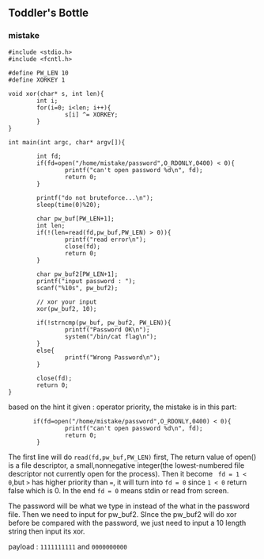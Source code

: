 ## Toddler's Bottle
### mistake

```
#include <stdio.h>
#include <fcntl.h>

#define PW_LEN 10
#define XORKEY 1

void xor(char* s, int len){
        int i;
        for(i=0; i<len; i++){
                s[i] ^= XORKEY;
        }
}

int main(int argc, char* argv[]){

        int fd;
        if(fd=open("/home/mistake/password",O_RDONLY,0400) < 0){
                printf("can't open password %d\n", fd);
                return 0;
        }

        printf("do not bruteforce...\n");
        sleep(time(0)%20);

        char pw_buf[PW_LEN+1];
        int len;
        if(!(len=read(fd,pw_buf,PW_LEN) > 0)){
                printf("read error\n");
                close(fd);
                return 0;
        }

        char pw_buf2[PW_LEN+1];
        printf("input password : ");
        scanf("%10s", pw_buf2);

        // xor your input
        xor(pw_buf2, 10);

        if(!strncmp(pw_buf, pw_buf2, PW_LEN)){
                printf("Password OK\n");
                system("/bin/cat flag\n");
        }
        else{
                printf("Wrong Password\n");
        }

        close(fd);
        return 0;
}
```

based on the hint it given : operator priority, the mistake is in this part:
```
       if(fd=open("/home/mistake/password",O_RDONLY,0400) < 0){
                printf("can't open password %d\n", fd);
                return 0;
        }

```
The first line will do ` read(fd,pw_buf,PW_LEN) ` first, The return value of open() is a file descriptor, a small,nonnegative integer(the lowest-numbered file descriptor not currently open for the process). Then it become ` fd = 1 < 0`,but ` > ` has higher priority than ` = `, it will turn into `fd = 0` since `1 < 0` return false which is 0. In the end `fd = 0` means stdin or read from screen.<p>
The password will be what we type in instead of the what in the password file. Then we need to input for pw_buf2. SInce the pw_buf2 will do xor before be compared with the password, we just need to input a 10 length string then input its xor.<p>
payload : `1111111111` and `0000000000`